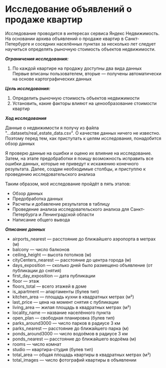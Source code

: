 # Исследование объявлений о продаже квартир

Исследование проводится в интересах сервиса Яндекс Недвижимость. На основании архива объявлений о продаже квартир в Санкт-Петербурге и соседних населённых пунктах за несколько лет следует научиться определять рыночную стоимость объектов недвижимости.

***Ограничения исследования:***

1. По каждой квартире на продажу доступны два вида данных  
Первые вписаны пользователем, вторые — получены автоматически на основе картографических данных

 
***Цель исследования:***

1. Определить рыночную стоимость объектов недвижимости
2. Установить, какие факторы влияют на ценообразование стоимости квартир

***Ход исследования***

Данные о недвижимости я получу из файла "...datasets/real_estate_data.csv". О качестве данных ничего не известно. Поэтому перед тем, как приступать к целям исследования, понадобится обзор данных

Я проверю данные на ошибки и оценю их влияние на исследование. Затем, на этапе предобработки я поищу возможность исправить все ошибки данных, которые не приведут к искажению конечного результата. Далее, создам необходимые столбцы, и приступлю к проведению исследовательского анализа

Таким образом, моё исследование пройдёт в пять этапов:

* Обзор данных
* Предобработка данных
* Расчеты и добавление результатов в таблицу
* Проведение анализа исследовательского анализа для Санкт-Петербурга и Ленинградской области
* Написание общего вывода

***Описание данных***
 - airports_nearest — расстояние до ближайшего аэропорта в метрах (м)
 - balcony — число балконов
 - ceiling_height — высота потолков (м)
 - cityCenters_nearest — расстояние до центра города (м)
 - days_exposition — сколько дней было размещено объявление (от публикации до снятия)
 - first_day_exposition — дата публикации
 - floor — этаж
 - floors_total — всего этажей в доме
 - is_apartment — апартаменты (булев тип)
 - kitchen_area — площадь кухни в квадратных метрах (м²)
 - last_price — цена на момент снятия с публикации
 - living_area — жилая площадь в квадратных метрах (м²)
 - locality_name — название населённого пункта
 - open_plan — свободная планировка (булев тип)
 - parks_around3000 — число парков в радиусе 3 км
 - parks_nearest — расстояние до ближайшего парка (м)
 - ponds_around3000 — число водоёмов в радиусе 3 км
 - ponds_nearest — расстояние до ближайшего водоёма (м)
 - rooms — число комнат
 - studio — квартира-студия (булев тип)
 - total_area — общая площадь квартиры в квадратных метрах (м²)
 - total_images — число фотографий квартиры в объявлении
